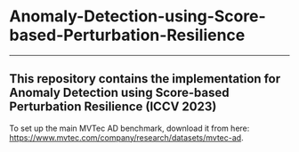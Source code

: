 # Anomaly-Detection-using-Score-based-Perturbation-Resilience
---------------------------------------------------------------------------------------------------------------------
This repository contains the implementation for Anomaly Detection using Score-based Perturbation Resilience (ICCV 2023)
---------------------------------------------------------------------------------------------------------------------
To set up the main MVTec AD benchmark, download it from here: https://www.mvtec.com/company/research/datasets/mvtec-ad. 
